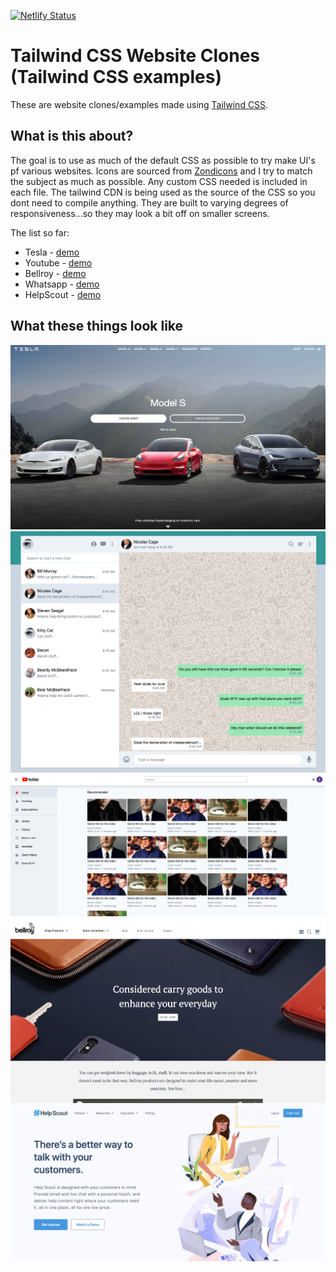 [![Netlify Status](https://api.netlify.com/api/v1/badges/8d15bbfe-78cd-4e0e-8729-68c1ca6d8bce/deploy-status)](https://app.netlify.com/sites/frosty-feynman-7686e6/deploys)
# Tailwind CSS Website Clones (Tailwind CSS examples)
These are website clones/examples made using [Tailwind CSS](tailwindcss.com). 
## What is this about?
The goal is to use as much of the default CSS as possible to try make UI's pf various websites. Icons are sourced from [Zondicons](zondicons.com) and I try to match the subject as much as possible. Any custom CSS needed is included in each file. The tailwind CDN is being used as the source of the CSS so you dont need to compile anything. They are built to varying degrees of responsiveness...so they may look a bit off on smaller screens.

The list so far: 
* Tesla - [demo](https://frosty-feynman-7686e6.netlify.com/tesla)
* Youtube - [demo](https://frosty-feynman-7686e6.netlify.com/youtube)
* Bellroy - [demo](https://frosty-feynman-7686e6.netlify.com/bellroy)
* Whatsapp - [demo](https://frosty-feynman-7686e6.netlify.com/whatsapp)
* HelpScout - [demo](https://frosty-feynman-7686e6.netlify.com/helpscout)

## What these things look like
![Tesla Screenshot](screenshots/tesla.png)
![Whatsapp Screenshot](screenshots/whatsapp.png)
![YouTube Screenshot](screenshots/youtube.png)
![Bellroy Screenshot](screenshots/bellroy.png)
![HelpScout Screenshot](screenshots/helpscout.png)